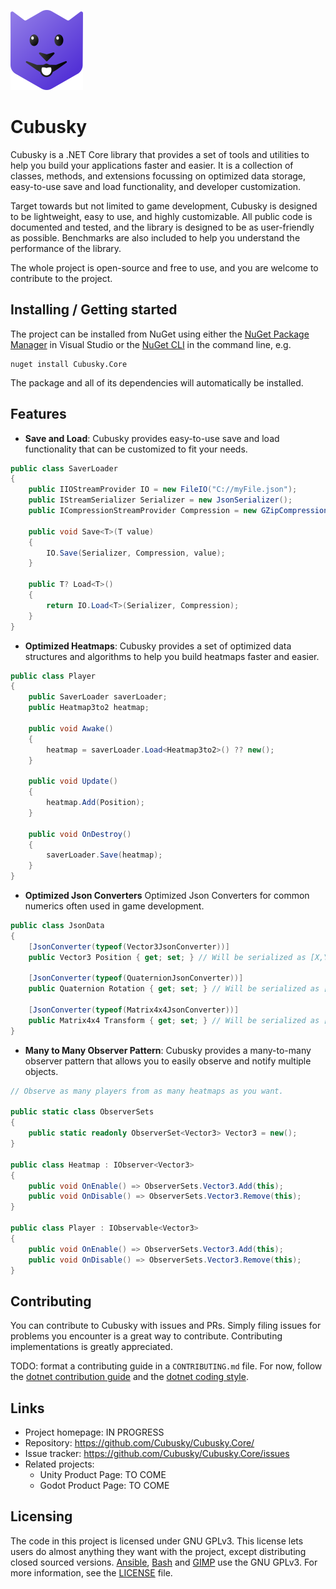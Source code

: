 ![Logo of the project](https://raw.githubusercontent.com/Cubusky/Cubusky.Core/master/CubuskyLogo_cs_icon.png)

# Cubusky
> 

Cubusky is a .NET Core library that provides a set of tools and utilities to help you build your applications faster and easier. It is a collection of classes, methods, and extensions focussing on optimized data storage, easy-to-use save and load functionality, and developer customization.

Target towards but not limited to game development, Cubusky is designed to be lightweight, easy to use, and highly customizable. All public code is documented and tested, and the library is designed to be as user-friendly as possible. Benchmarks are also included to help you understand the performance of the library.

The whole project is open-source and free to use, and you are welcome to contribute to the project.

## Installing / Getting started

The project can be installed from NuGet using either the [NuGet Package Manager](https://learn.microsoft.com/en-us/nuget/consume-packages/install-use-packages-visual-studio) in Visual Studio or the [NuGet CLI](https://learn.microsoft.com/en-us/nuget/consume-packages/install-use-packages-nuget-cli) in the command line, e.g.

```shell
nuget install Cubusky.Core
```

The package and all of its dependencies will automatically be installed.

## Features

* **Save and Load**: Cubusky provides easy-to-use save and load functionality that can be customized to fit your needs.
```csharp
public class SaverLoader
{
    public IIOStreamProvider IO = new FileIO("C://myFile.json");
    public IStreamSerializer Serializer = new JsonSerializer();
    public ICompressionStreamProvider Compression = new GZipCompression();

    public void Save<T>(T value)
    {
        IO.Save(Serializer, Compression, value);
    }

    public T? Load<T>()
    {
        return IO.Load<T>(Serializer, Compression);
    }
}
```

* **Optimized Heatmaps**: Cubusky provides a set of optimized data structures and algorithms to help you build heatmaps faster and easier.
```csharp
public class Player
{
    public SaverLoader saverLoader;
    public Heatmap3to2 heatmap;

    public void Awake()
    {
        heatmap = saverLoader.Load<Heatmap3to2>() ?? new();
    }

    public void Update()
    {
        heatmap.Add(Position);
    }

    public void OnDestroy()
    {
        saverLoader.Save(heatmap);
    }
}
```

* **Optimized Json Converters** Optimized Json Converters for common numerics often used in game development.
```csharp
public class JsonData
{
    [JsonConverter(typeof(Vector3JsonConverter))]
    public Vector3 Position { get; set; } // Will be serialized as [X,Y,Z]

    [JsonConverter(typeof(QuaternionJsonConverter))]
    public Quaternion Rotation { get; set; } // Will be serialized as [X,Y,Z,W]

    [JsonConverter(typeof(Matrix4x4JsonConverter))]
    public Matrix4x4 Transform { get; set; } // Will be serialized as [M11,M12,M13,M14,M21,M22,M23,M24,M31,M32,M33,M34,M41,M42,M43,M44]
}
```

* **Many to Many Observer Pattern**: Cubusky provides a many-to-many observer pattern that allows you to easily observe and notify multiple objects.
```csharp
// Observe as many players from as many heatmaps as you want.

public static class ObserverSets
{
    public static readonly ObserverSet<Vector3> Vector3 = new();
}

public class Heatmap : IObserver<Vector3>
{
    public void OnEnable() => ObserverSets.Vector3.Add(this);
    public void OnDisable() => ObserverSets.Vector3.Remove(this);
}

public class Player : IObservable<Vector3>
{
    public void OnEnable() => ObserverSets.Vector3.Add(this);
    public void OnDisable() => ObserverSets.Vector3.Remove(this);
}
```

## Contributing

You can contribute to Cubusky with issues and PRs. Simply filing issues for problems you encounter is a great way to contribute. Contributing implementations is greatly appreciated.

TODO: format a contributing guide in a `CONTRIBUTING.md` file. For now, follow the [dotnet contribution guide](https://raw.githubusercontent.com/dotnet/runtime/main/CONTRIBUTING.md) and the [dotnet coding style](https://raw.githubusercontent.com/dotnet/runtime/main/docs/coding-guidelines/coding-style.md).

## Links

- Project homepage: IN PROGRESS
- Repository: https://github.com/Cubusky/Cubusky.Core/
- Issue tracker: https://github.com/Cubusky/Cubusky.Core/issues
- Related projects:
  - Unity Product Page: TO COME
  - Godot Product Page: TO COME

## Licensing

The code in this project is licensed under GNU GPLv3. This license lets users do almost anything they want with the project, except distributing closed sourced versions. [Ansible](https://github.com/ansible/ansible), [Bash](https://git.savannah.gnu.org/cgit/bash.git/) and [GIMP](https://gitlab.gnome.org/GNOME/gimp) use the GNU GPLv3. For more information, see the [LICENSE](https://raw.githubusercontent.com/Cubusky/Cubusky.Core/master/LICENSE.md) file.